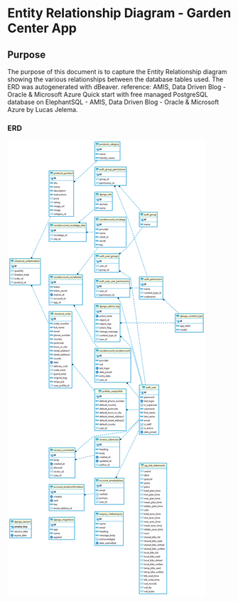# Entity Relationship Diagram - Garden Center App

## Purpose

The purpose of this document is to capture the Entity Relationship diagram showing the various relationships between the database tables used. The ERD was autogenerated with dBeaver.
reference: AMIS, Data Driven Blog - Oracle & Microsoft Azure
Quick start with free managed PostgreSQL database on ElephantSQL - AMIS, Data Driven Blog - Oracle & Microsoft Azure
by Lucas Jelema.

### ERD

![ERD](Extra_Images/erd/jcdwwhmn-public.png "ERD Diagram")
